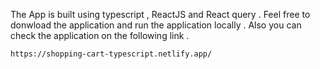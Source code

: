 The App is built using typescript , ReactJS and React query . Feel free to donwload the application and run the application locally . Also you can check the application on the following link .

`https://shopping-cart-typescript.netlify.app/`
